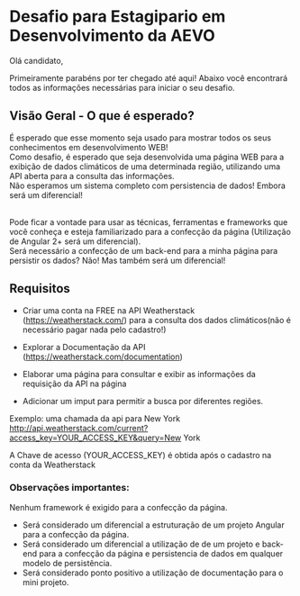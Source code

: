 # Desafio para Estagipario em Desenvolvimento da AEVO

Olá candidato,

Primeiramente parabéns por ter chegado até aqui!  Abaixo você encontrará todos as informações necessárias para iniciar o seu desafio.

## Visão Geral - O que é esperado?
É esperado que esse momento seja usado para mostrar todos os seus conhecimentos em desenvolvimento WEB! <br>
Como desafio, é esperado que seja desenvolvida uma página WEB  para a exibição de dados climáticos de uma determinada região, utilizando uma API aberta para a consulta das informações. <br>
Não esperamos um sistema completo com persistencia de dados! Embora será um diferencial! <br><br>

Pode ficar a vontade para usar as técnicas, ferramentas e frameworks que você conheça e esteja familiarizado para a confecção da página (Utilização de Angular 2+ será um diferencial).<br>
Será necessário a confecção de um back-end para a minha página para persistir os dados? Não! Mas também será um diferencial! <br>

## Requisitos
- Criar uma conta na FREE na API Weatherstack (https://weatherstack.com/) para a consulta dos dados climáticos(não é necessário pagar nada pelo cadastro!)

- Explorar a Documentação da API (https://weatherstack.com/documentation)

- Elaborar uma página para consultar e exibir as informações da requisição da API na página

-  Adicionar um imput para permitir a busca por diferentes regiões.

Exemplo: uma chamada da api para New York 
http://api.weatherstack.com/current?access_key=YOUR_ACCESS_KEY&query=New York

A Chave de acesso (YOUR_ACCESS_KEY) é obtida após o cadastro na conta da Weatherstack

### Observações importantes:
Nenhum framework é exigido para a confecção da página.<br>

- Será considerado um diferencial a estruturação de um projeto Angular para a confecção da página.<br>
- Será considerado um diferencial a utilização de de um projeto e back-end para a confecção da página e persistencia de dados em qualquer modelo de persistência.<br>
- Será considerado ponto positivo a utilização de documentação para o mini projeto.<br>
